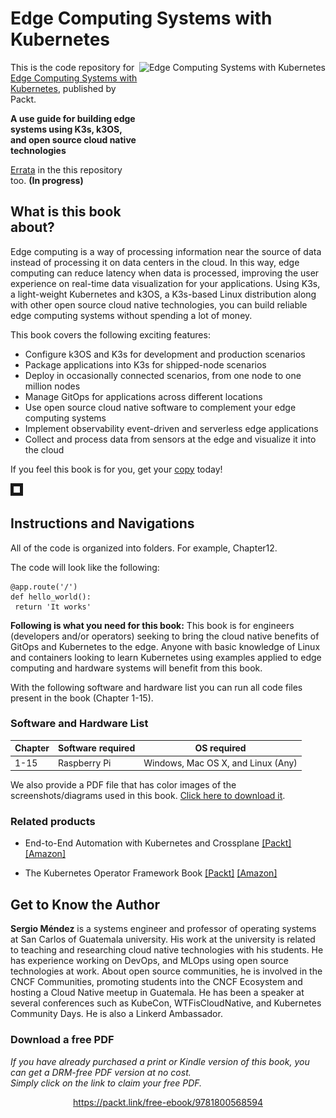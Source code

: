 

# Edge Computing Systems with Kubernetes

<a href="https://www.packtpub.com/product/edge-computing-systems-with-kubernetes/9781800568594"><img src="https://static.packt-cdn.com/products/9781800568594/cover/smaller" alt="Edge Computing Systems with Kubernetes" height="256px" align="right"></a>

This is the code repository for [Edge Computing Systems with Kubernetes](https://www.packtpub.com/product/edge-computing-systems-with-kubernetes/9781800568594), published by Packt.

**A use guide for building edge systems using K3s, k3OS, and open source cloud native technologies**

[Errata](errata/README.md) in the this repository too. **(In progress)**

## What is this book about?
Edge computing is a way of processing information near the source of data instead of processing it on data centers in the cloud. In this way, edge computing can reduce latency when data is processed, improving the user experience on real-time data visualization for your applications. Using K3s, a light-weight Kubernetes and k3OS, a K3s-based Linux distribution along with other open source cloud native technologies, you can build reliable edge computing systems without spending a lot of money.

This book covers the following exciting features:
* Configure k3OS and K3s for development and production scenarios
* Package applications into K3s for shipped-node scenarios
* Deploy in occasionally connected scenarios, from one node to one million nodes
* Manage GitOps for applications across different locations
* Use open source cloud native software to complement your edge computing systems
* Implement observability event-driven and serverless edge applications
* Collect and process data from sensors at the edge and visualize it into the cloud

If you feel this book is for you, get your [copy](https://www.amazon.com/dp/1800568592) today!

<a href="https://www.packtpub.com/?utm_source=github&utm_medium=banner&utm_campaign=GitHubBanner"><img src="https://raw.githubusercontent.com/PacktPublishing/GitHub/master/GitHub.png" 
alt="https://www.packtpub.com/" border="5" /></a>

## Instructions and Navigations
All of the code is organized into folders. For example, Chapter12.

The code will look like the following:
```
@app.route('/')
def hello_world():
 return 'It works'
```

**Following is what you need for this book:**
This book is for engineers (developers and/or operators) seeking to bring the cloud native benefits of GitOps and Kubernetes to the edge. Anyone with basic knowledge of Linux and containers looking to learn Kubernetes using examples applied to edge computing and hardware systems will benefit from this book.

With the following software and hardware list you can run all code files present in the book (Chapter 1-15).
### Software and Hardware List
| Chapter | Software required | OS required |
| -------- | ------------------------------------ | ----------------------------------- |
| 1-15 | Raspberry Pi | Windows, Mac OS X, and Linux (Any) |

We also provide a PDF file that has color images of the screenshots/diagrams used in this book. [Click here to download it]( https://static.packt-cdn.com/downloads/9781800568594_ColorImages.pdf).

### Related products
* End-to-End Automation with Kubernetes and Crossplane [[Packt]](https://www.packtpub.com/product/end-to-end-automation-with-kubernetes-and-crossplane/9781801811545) [[Amazon]](https://www.amazon.in/dp/1801811547)

* The Kubernetes Operator Framework Book [[Packt]](https://www.packtpub.com/product/the-kubernetes-operator-framework-book/9781803232850) [[Amazon]](https://www.amazon.com/dp/1803232854)

## Get to Know the Author
**Sergio Méndez**
is a systems engineer and professor of operating systems at San Carlos of Guatemala university. His work at the university is related to teaching and researching cloud native technologies with his students. He has experience working on DevOps, and MLOps using open source technologies at work. About open source communities, he is involved in the CNCF Communities, promoting students into the CNCF Ecosystem and hosting a Cloud Native meetup in Guatemala. He has been a speaker at several conferences such as KubeCon, WTFisCloudNative, and Kubernetes Community Days. He is also a Linkerd Ambassador.
### Download a free PDF

 <i>If you have already purchased a print or Kindle version of this book, you can get a DRM-free PDF version at no cost.<br>Simply click on the link to claim your free PDF.</i>
<p align="center"> <a href="https://packt.link/free-ebook/9781800568594">https://packt.link/free-ebook/9781800568594 </a> </p>